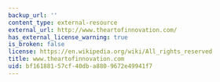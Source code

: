 ```yaml
---
backup_url: ''
content_type: external-resource
external_url: http://www.theartofinnovation.com/
has_external_license_warning: true
is_broken: false
license: https://en.wikipedia.org/wiki/All_rights_reserved
title: www.theartofinnovation.com
uid: bf161881-57cf-40db-a880-9672e49941f7
---
```

